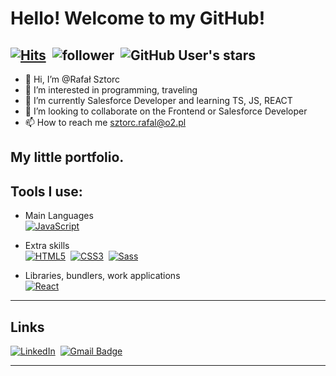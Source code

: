 # Hello! Welcome to my GitHub!
[![Hits](https://hits.seeyoufarm.com/api/count/incr/badge.svg?url=https%3A%2F%2Fgithub.com%2FHellore93%2Fhit-counter&count_bg=%2370C956&title_bg=%23555555&icon=&icon_color=%23E7E7E7&title=hits&edge_flat=true)](https://hits.seeyoufarm.com)&nbsp;
![follower](https://img.shields.io/github/followers/Hellore93?color=70C956&label=Follow&logo=GitHub&logoColor=FFF)&nbsp;
![GitHub User's stars](https://img.shields.io/github/stars/Hellore93?color=70C956&label=Stars&logo=GitHub&affiliations=OWNER%2CCOLLABORATOR)&nbsp;
---



- 👋 Hi, I’m @Rafał Sztorc
- 👀 I’m interested in programming, traveling
- 🌱 I’m currently Salesforce Developer and learning TS, JS, REACT
- 💞️ I’m looking to collaborate on the Frontend or Salesforce Developer
- 📫 How to reach me sztorc.rafal@o2.pl



## My little portfolio.
## Tools I use:
- Main Languages<br>
[![JavaScript](https://img.shields.io/badge/JavaScript-f1e05a?style=for-the-badge&logo=JavaScript&logoColor=000)](https://javascript.info/)&nbsp;

- Extra skills<br>
[![HTML5](https://img.shields.io/badge/HTML5-e34c26?style=for-the-badge&logo=HTML5&logoColor=000)](https://www.w3.org/TR/html52/)&nbsp;
[![CSS3](https://img.shields.io/badge/CSS3-563d7c?style=for-the-badge&logo=CSS3&logoColor=fff)](https://www.w3.org/Style/CSS/)&nbsp;
[![Sass](https://img.shields.io/badge/Sass-bf4080?style=for-the-badge&logo=Sass&logoColor=fff)](https://sass-lang.com/)&nbsp;

- Libraries, bundlers, work applications<br>
[![React](https://img.shields.io/badge/React-282c34?style=for-the-badge&logo=React&logoColor=61dafb)](https://reactjs.org/)&nbsp;
---

## Links
[![LinkedIn](https://img.shields.io/badge/-LinkedIn-black.svg?style=for-the-badge&logo=linkedin&colorB=555)](https://www.linkedin.com/in/rafal-sztorc/)&nbsp;
[![Gmail Badge](https://img.shields.io/badge/Gmail-d14836?style=for-the-badge&logo=Gmail&logoColor=white&link=mailto:sztorc.rafal@o2.pl)](mailto:sztorc.rafal@o2.pl)

---
